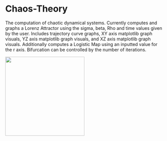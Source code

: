 # Chaos-Theory
The computation of chaotic dynamical systems.
Currently computes and graphs a Lorenz Attractor using the sigma, beta, Rho and time values given by the user. Includes trajectory curve graphs, XY axis matplotlib graph visuals, YZ axis matplotlib graph visuals, and XZ axis matplotlib graph visuals.
Additionally computes a Logistic Map using an inputted value for the r axis. Bifurcation can be controlled by the number of iterations.


<img width="250px" src="https://github.com/theqoobee/rpcengine/blob/master/icons/therpcimage.png?raw=true#thumbnail">

